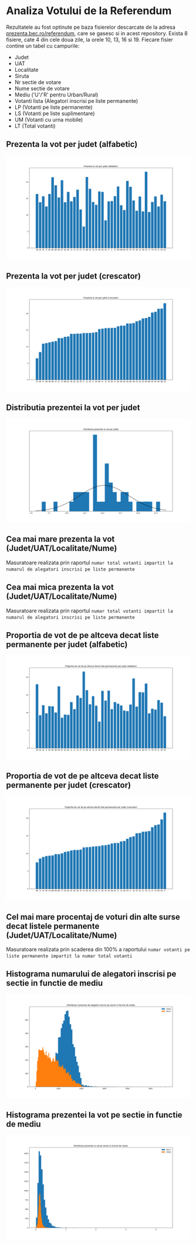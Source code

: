 # Analiza Votului de la Referendum
Rezultatele au fost optinute pe baza fisierelor descarcate de la adresa [prezenta.bec.ro/referendum](prezenta.bec.ro/referendum), care se gasesc si in acest repository. Exista 8 fisiere, cate 4 din cele doua zile, la orele 10, 13, 16 si 19. Fiecare fisier contine un tabel cu campurile: 
- Judet
- UAT
- Localitate
- Siruta
- Nr sectie de votare
- Nume sectie de votare
- Mediu ('U'/'R' pentru Urban/Rural)
- Votanti lista (Alegatori inscrisi pe liste permanente)
- LP (Votanti pe liste permanente)
- LS (Votanti pe liste suplimentare)
- UM (Votanti cu urna mobile)
- LT (Total votanti)


## Prezenta la vot per judet (alfabetic)
![](https://github.com/paubric/python-referendum-analysis/blob/master/Prezenta_alfabetic.png)
## Prezenta la vot per judet (crescator)
![](https://github.com/paubric/python-referendum-analysis/blob/master/Prezenta_crescator.png)
## Distributia prezentei la vot per judet
![](https://github.com/paubric/python-referendum-analysis/blob/master/Prezenta_distributie.png)
## Cea mai mare prezenta la vot (Judet/UAT/Localitate/Nume)
Masuratoare realizata prin raportul `numar total votanti impartit la numarul de alegatori inscrisi pe liste permanente`
## Cea mai mica prezenta la vot (Judet/UAT/Localitate/Nume)
Masuratoare realizata prin raportul `numar total votanti impartit la numarul de alegatori inscrisi pe liste permanente`
## Proportia de vot de pe altceva decat liste permanente per judet (alfabetic)
![](https://github.com/paubric/python-referendum-analysis/blob/master/Suplimentare_alfabetic.png)
## Proportia de vot de pe altceva decat liste permanente per judet (crescator)
![](https://github.com/paubric/python-referendum-analysis/blob/master/Suplimentare_crescator.png)
## Cel mai mare procentaj de voturi din alte surse decat listele permanente (Judet/UAT/Localitate/Nume)
Masuratoare realizata prin scaderea din 100% a raportului `numar votanti pe liste permanente impartit la numar total votanti`
## Histograma numarului de alegatori inscrisi pe sectie in functie de mediu
![](https://github.com/paubric/python-referendum-analysis/blob/master/Inscrisi_mediu.png)
## Histograma prezentei la vot pe sectie in functie de mediu
![](https://github.com/paubric/python-referendum-analysis/blob/master/Prezenta_mediu.png)
